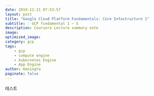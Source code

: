 ```yaml
---
date: 2019-11-21 07:53:57
layout: post
title: "Google Cloud Platform Fundamentals: Core Infastructure 1"
subtitle: : GCP fundamental 1 ~ 5
description: Coursera Lecture summary note
image:
optimized_image:
category: gcp
tags:
    - gcp
    - compute engine
    - kubernetes Engine
    - App Engine
author: HaningYa
paginate: false
---
```



테스트 
